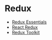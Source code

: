# Redux

- [Redux Essentials](questions/redux-essentials.md)
- [React Redux](questions/react-redux.md)
- [Redux Toolkit](questions/redux-toolkit.md)